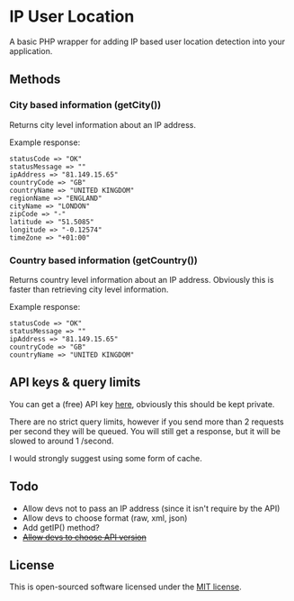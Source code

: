 # IP User Location

A basic PHP wrapper for adding IP based user location detection into your application.

## Methods

### City based information (getCity())
Returns city level information about an IP address.

Example response:

```
statusCode => "OK"
statusMessage => ""
ipAddress => "81.149.15.65"
countryCode => "GB"
countryName => "UNITED KINGDOM"
regionName => "ENGLAND"
cityName => "LONDON"
zipCode => "-"
latitude => "51.5085"
longitude => "-0.12574"
timeZone => "+01:00"
```

### Country based information (getCountry())
Returns country level information about an IP address. Obviously this is faster than retrieving city level information.

Example response:

```
statusCode => "OK"
statusMessage => ""
ipAddress => "81.149.15.65"
countryCode => "GB"
countryName => "UNITED KINGDOM"
```

## API keys & query limits
You can get a (free) API key [here](http://ipinfodb.com/register.php), obviously this should be kept private.

There are no strict query limits, however if you send more than 2 requests per second they will be queued. You will still get a response, but it will be slowed to around 1 /second.

I would strongly suggest using some form of cache.

## Todo
- Allow devs not to pass an IP address (since it isn't require by the API)
- Allow devs to choose format (raw, xml, json)
- Add getIP() method?
- ~~[Allow devs to choose API version](https://github.com/BeingTomGreen/IP-User-Location/commit/1a698e07d7ba6c7a3f190e0bad91f22e83694fc1)~~

## License

This is open-sourced software licensed under the [MIT license](http://opensource.org/licenses/MIT).
